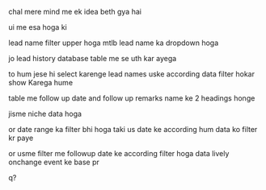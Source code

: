 chal mere mind me ek idea beth gya hai 

ui me esa hoga ki 

lead name filter upper hoga mtlb lead name ka dropdown hoga

jo lead history database table me se uth kar ayega

to hum jese hi select karenge lead names uske according data filter hokar show Karega hume

table me follow up date and follow up remarks name ke 2 headings honge

jisme niche data hoga

or date range ka filter bhi hoga taki us date ke according hum data ko filter kr paye

or usme filter me followup date ke according filter hoga data lively onchange event ke base pr

q?
